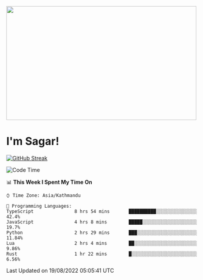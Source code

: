 
<img src="https://media.giphy.com/media/3ornk57KwDXf81rjWM/giphy.gif" width="500" height="300" frameBorder="0" class="giphy-embed" allowFullScreen></img>

#   I'm Sagar!
[![GitHub Streak](https://github-readme-streak-stats.herokuapp.com/?user=sgr2848)](https://git.io/streak-stats)
<!--START_SECTION:waka-->
![Code Time](http://img.shields.io/badge/Code%20Time-2%2C370%20hrs%2015%20mins-blue)

📊 **This Week I Spent My Time On** 

```text
⌚︎ Time Zone: Asia/Kathmandu

💬 Programming Languages: 
TypeScript               8 hrs 54 mins       ██████████░░░░░░░░░░░░░░░   42.4% 
JavaScript               4 hrs 8 mins        █████░░░░░░░░░░░░░░░░░░░░   19.7% 
Python                   2 hrs 29 mins       ███░░░░░░░░░░░░░░░░░░░░░░   11.84% 
Lua                      2 hrs 4 mins        ██░░░░░░░░░░░░░░░░░░░░░░░   9.86% 
Rust                     1 hr 22 mins        █░░░░░░░░░░░░░░░░░░░░░░░░   6.56%

```


 Last Updated on 19/08/2022 05:05:41 UTC
<!--END_SECTION:waka-->
